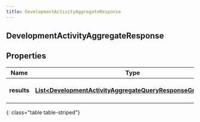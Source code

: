 ```yaml
---
title: DevelopmentActivityAggregateResponse
---
```

## DevelopmentActivityAggregateResponse


## Properties

| Name | Type | Description | Notes |
| ------------ | ------------- | ------------- | ------------- |
| **results** | <!----><!---->[**List&lt;DevelopmentActivityAggregateQueryResponseGroupedData&gt;**](DevelopmentActivityAggregateQueryResponseGroupedData.html)<!----> | The results of the query |  [optional] |
{: class="table table-striped"}



